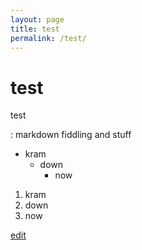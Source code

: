```yaml
---
layout: page
title: test
permalink: /test/
---
```


# test

test

:  markdown fiddling and stuff

* kram
  * down
    * now

1. kram
2. down
3. now


[edit](https://github.com/exfinium/isought/edit/master/test.md)
